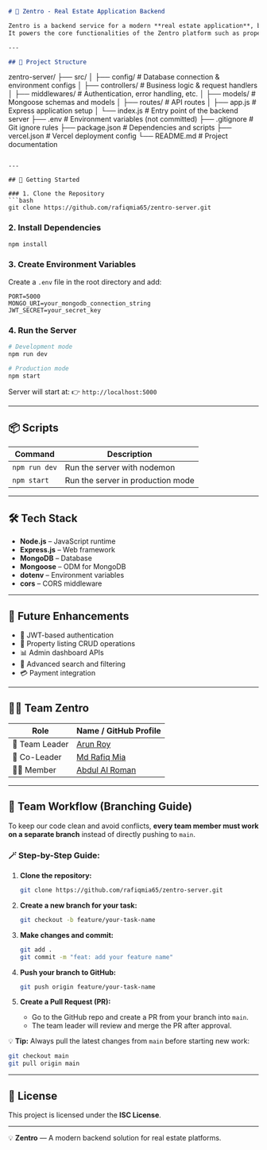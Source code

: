 ```markdown
# 🏡 Zentro - Real Estate Application Backend

Zentro is a backend service for a modern **real estate application**, built with **Node.js**, **Express.js**, and **MongoDB (Mongoose)**.  
It powers the core functionalities of the Zentro platform such as property management, user authentication, and API endpoints for the frontend.

---

## 📁 Project Structure
```

zentro-server/
├── src/
│ ├── config/ # Database connection & environment configs
│ ├── controllers/ # Business logic & request handlers
│ ├── middlewares/ # Authentication, error handling, etc.
│ ├── models/ # Mongoose schemas and models
│ ├── routes/ # API routes
│ ├── app.js # Express application setup
│ └── index.js # Entry point of the backend server
├── .env # Environment variables (not committed)
├── .gitignore # Git ignore rules
├── package.json # Dependencies and scripts
├── vercel.json # Vercel deployment config
└── README.md # Project documentation

````

---

## 🚀 Getting Started

### 1. Clone the Repository
```bash
git clone https://github.com/rafiqmia65/zentro-server.git
````

### 2. Install Dependencies

```bash
npm install
```

### 3. Create Environment Variables

Create a `.env` file in the root directory and add:

```env
PORT=5000
MONGO_URI=your_mongodb_connection_string
JWT_SECRET=your_secret_key
```

### 4. Run the Server

```bash
# Development mode
npm run dev

# Production mode
npm start
```

Server will start at:
👉 `http://localhost:5000`

---

## 📦 Scripts

| Command       | Description                       |
| ------------- | --------------------------------- |
| `npm run dev` | Run the server with nodemon       |
| `npm start`   | Run the server in production mode |

---

## 🛠️ Tech Stack

- **Node.js** – JavaScript runtime
- **Express.js** – Web framework
- **MongoDB** – Database
- **Mongoose** – ODM for MongoDB
- **dotenv** – Environment variables
- **cors** – CORS middleware

---

## 🧭 Future Enhancements

- 🔐 JWT-based authentication
- 🏡 Property listing CRUD operations
- 📊 Admin dashboard APIs
- 📍 Advanced search and filtering
- 💳 Payment integration

---

## 👨‍💻 Team Zentro

| Role           | Name / GitHub Profile                                |
| -------------- | ---------------------------------------------------- |
| 🧠 Team Leader | [Arun Roy](https://github.com/ArunRoy404)            |
| 🤝 Co-Leader   | [Md Rafiq Mia](https://github.com/rafiqmia65)        |
| 👨‍💻 Member      | [Abdul Al Roman](https://github.com/Abdulal-Roman09) |

---

## 🌿 Team Workflow (Branching Guide)

To keep our code clean and avoid conflicts, **every team member must work on a separate branch** instead of directly pushing to `main`.

### 🪄 Step-by-Step Guide:

1. **Clone the repository:**

   ```bash
   git clone https://github.com/rafiqmia65/zentro-server.git
   ```

2. **Create a new branch for your task:**

   ```bash
   git checkout -b feature/your-task-name
   ```

3. **Make changes and commit:**

   ```bash
   git add .
   git commit -m "feat: add your feature name"
   ```

4. **Push your branch to GitHub:**

   ```bash
   git push origin feature/your-task-name
   ```

5. **Create a Pull Request (PR):**

   - Go to the GitHub repo and create a PR from your branch into `main`.
   - The team leader will review and merge the PR after approval.

💡 **Tip:** Always pull the latest changes from `main` before starting new work:

```bash
git checkout main
git pull origin main
```

---

## 📜 License

This project is licensed under the **ISC License**.

---

💡 **Zentro** — A modern backend solution for real estate platforms.

```
